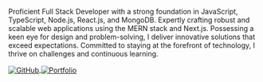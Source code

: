 <div>
<p>
Proficient Full Stack Developer with a strong foundation in JavaScript, TypeScript, Node.js, React.js, and MongoDB. Expertly crafting robust and scalable web applications using the MERN stack and Next.js. Possessing a keen eye for design and problem-solving, I deliver innovative solutions that exceed expectations. Committed to staying at the forefront of technology, I thrive on challenges and continuous learning.
</p>
    
<a href="https://www.linkedin.com/in/hamza-ayoub033/" target="_blank">
    <img src="https://img.shields.io/badge/LinkedIn-0077B5?style=for-the-badge&logo=linkedin&logoColor=white" alt="GitHub" align="center"/>
</a>

<a href="https://hamza-ayoub.netlify.app/" target="_blank">
<img src="https://img.shields.io/badge/website-000000?style=for-the-badge&logo=About.me&logoColor=white" alt="Portfolio" align="center"/>
</a>

</div>
